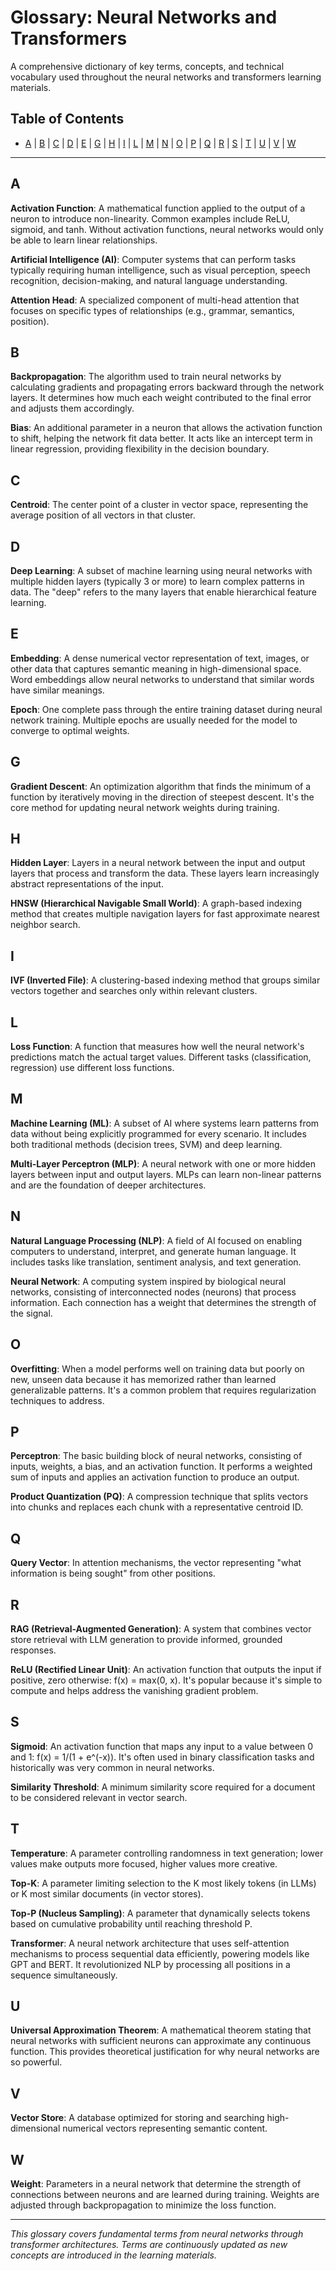 # Glossary: Neural Networks and Transformers

A comprehensive dictionary of key terms, concepts, and technical vocabulary used throughout the neural networks and transformers learning materials.

## Table of Contents

- [A](#a) | [B](#b) | [C](#c) | [D](#d) | [E](#e) | [G](#g) | [H](#h) | [I](#i) | [L](#l) | [M](#m) | [N](#n) | [O](#o) | [P](#p) | [Q](#q) | [R](#r) | [S](#s) | [T](#t) | [U](#u) | [V](#v) | [W](#w)

---

## A

**Activation Function**: A mathematical function applied to the output of a neuron to introduce non-linearity. Common examples include ReLU, sigmoid, and tanh. Without activation functions, neural networks would only be able to learn linear relationships.

**Artificial Intelligence (AI)**: Computer systems that can perform tasks typically requiring human intelligence, such as visual perception, speech recognition, decision-making, and natural language understanding.

**Attention Head**: A specialized component of multi-head attention that focuses on specific types of relationships (e.g., grammar, semantics, position).

## B

**Backpropagation**: The algorithm used to train neural networks by calculating gradients and propagating errors backward through the network layers. It determines how much each weight contributed to the final error and adjusts them accordingly.

**Bias**: An additional parameter in a neuron that allows the activation function to shift, helping the network fit data better. It acts like an intercept term in linear regression, providing flexibility in the decision boundary.

## C

**Centroid**: The center point of a cluster in vector space, representing the average position of all vectors in that cluster.

## D

**Deep Learning**: A subset of machine learning using neural networks with multiple hidden layers (typically 3 or more) to learn complex patterns in data. The "deep" refers to the many layers that enable hierarchical feature learning.

## E

**Embedding**: A dense numerical vector representation of text, images, or other data that captures semantic meaning in high-dimensional space. Word embeddings allow neural networks to understand that similar words have similar meanings.

**Epoch**: One complete pass through the entire training dataset during neural network training. Multiple epochs are usually needed for the model to converge to optimal weights.

## G

**Gradient Descent**: An optimization algorithm that finds the minimum of a function by iteratively moving in the direction of steepest descent. It's the core method for updating neural network weights during training.

## H

**Hidden Layer**: Layers in a neural network between the input and output layers that process and transform the data. These layers learn increasingly abstract representations of the input.

**HNSW (Hierarchical Navigable Small World)**: A graph-based indexing method that creates multiple navigation layers for fast approximate nearest neighbor search.

## I

**IVF (Inverted File)**: A clustering-based indexing method that groups similar vectors together and searches only within relevant clusters.

## L

**Loss Function**: A function that measures how well the neural network's predictions match the actual target values. Different tasks (classification, regression) use different loss functions.

## M

**Machine Learning (ML)**: A subset of AI where systems learn patterns from data without being explicitly programmed for every scenario. It includes both traditional methods (decision trees, SVM) and deep learning.

**Multi-Layer Perceptron (MLP)**: A neural network with one or more hidden layers between input and output layers. MLPs can learn non-linear patterns and are the foundation of deeper architectures.

## N

**Natural Language Processing (NLP)**: A field of AI focused on enabling computers to understand, interpret, and generate human language. It includes tasks like translation, sentiment analysis, and text generation.

**Neural Network**: A computing system inspired by biological neural networks, consisting of interconnected nodes (neurons) that process information. Each connection has a weight that determines the strength of the signal.

## O

**Overfitting**: When a model performs well on training data but poorly on new, unseen data because it has memorized rather than learned generalizable patterns. It's a common problem that requires regularization techniques to address.

## P

**Perceptron**: The basic building block of neural networks, consisting of inputs, weights, a bias, and an activation function. It performs a weighted sum of inputs and applies an activation function to produce an output.

**Product Quantization (PQ)**: A compression technique that splits vectors into chunks and replaces each chunk with a representative centroid ID.

## Q

**Query Vector**: In attention mechanisms, the vector representing "what information is being sought" from other positions.

## R

**RAG (Retrieval-Augmented Generation)**: A system that combines vector store retrieval with LLM generation to provide informed, grounded responses.

**ReLU (Rectified Linear Unit)**: An activation function that outputs the input if positive, zero otherwise: f(x) = max(0, x). It's popular because it's simple to compute and helps address the vanishing gradient problem.

## S

**Sigmoid**: An activation function that maps any input to a value between 0 and 1: f(x) = 1/(1 + e^(-x)). It's often used in binary classification tasks and historically was very common in neural networks.

**Similarity Threshold**: A minimum similarity score required for a document to be considered relevant in vector search.

## T

**Temperature**: A parameter controlling randomness in text generation; lower values make outputs more focused, higher values more creative.

**Top-K**: A parameter limiting selection to the K most likely tokens (in LLMs) or K most similar documents (in vector stores).

**Top-P (Nucleus Sampling)**: A parameter that dynamically selects tokens based on cumulative probability until reaching threshold P.

**Transformer**: A neural network architecture that uses self-attention mechanisms to process sequential data efficiently, powering models like GPT and BERT. It revolutionized NLP by processing all positions in a sequence simultaneously.

## U

**Universal Approximation Theorem**: A mathematical theorem stating that neural networks with sufficient neurons can approximate any continuous function. This provides theoretical justification for why neural networks are so powerful.

## V

**Vector Store**: A database optimized for storing and searching high-dimensional numerical vectors representing semantic content.

## W

**Weight**: Parameters in a neural network that determine the strength of connections between neurons and are learned during training. Weights are adjusted through backpropagation to minimize the loss function.

---

*This glossary covers fundamental terms from neural networks through transformer architectures. Terms are continuously updated as new concepts are introduced in the learning materials.*